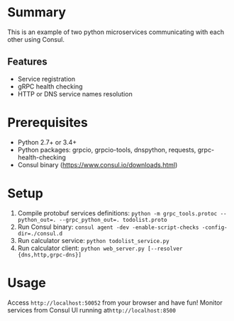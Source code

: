 # Summary

This is an example of two python microservices communicating with each other using Consul.

## Features

* Service registration
* gRPC health checking
* HTTP or DNS service names resolution

# Prerequisites

* Python 2.7+ or 3.4+
* Python packages: grpcio, grpcio-tools, dnspython, requests, grpc-health-checking
* Consul binary (https://www.consul.io/downloads.html)

# Setup

1. Compile protobuf services definitions: `python -m grpc_tools.protoc --python_out=. --grpc_python_out=. todolist.proto`
2. Run Consul binary: `consul agent -dev -enable-script-checks -config-dir=./consul.d`
3. Run calculator service: `python todolist_service.py`
4. Run calculator client: `python web_server.py [--resolver {dns,http,grpc-dns}]`

# Usage

Access `http://localhost:50052` from your browser and have fun!
Monitor services from Consul UI running at`http://localhost:8500`
